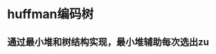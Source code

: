 # huffman编码树
## 通过最小堆和树结构实现，最小堆辅助每次选出zu
<!--stackedit_data:
eyJoaXN0b3J5IjpbLTExMzQzOTQ2ODMsLTIwODg3NDY2MTIsND
QwOTA1NjE5XX0=
-->